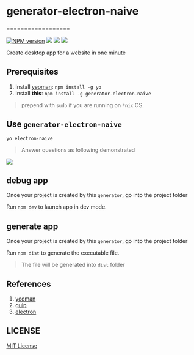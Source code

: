 # generator-electron-naive
==================

[![NPM version][npm-image]][npm-url]
![][david-url]
![][dt-url]
![][license-url]

Create desktop app for a website in one minute


## Prerequisites ##

1. Install [yeoman](http://yeoman.io/): `npm install -g yo`
2. Install __this__: `npm install -g generator-electron-naive`

> prepend with `sudo` if you are running on `*nix` OS.

## Use `generator-electron-naive` ##

`yo electron-naive`

> Answer questions as following demonstrated

![](https://raw.githubusercontent.com/leftstick/generator-electron-naive/master/docs/img/questions.png)


## debug app ##

Once your project is created by this `generator`, go into the project folder

Run `npm dev` to launch app in dev mode.

## generate app ##

Once your project is created by this `generator`, go into the project folder

Run `npm dist` to generate the executable file.

> The file will be generated into `dist` folder

## References ##

1. [yeoman](http://yeoman.io/)
2. [gulp](http://gulpjs.com/)
3. [electron](http://electron.atom.io/)


## LICENSE ##

[MIT License](https://raw.githubusercontent.com/leftstick/generator-electron-naive/master/LICENSE)


[npm-url]: https://npmjs.org/package/generator-electron-naive
[npm-image]: https://badge.fury.io/js/generator-electron-naive.png
[david-url]: https://david-dm.org/leftstick/generator-electron-naive.png
[dt-url]:https://img.shields.io/npm/dt/generator-electron-naive.svg
[license-url]:https://img.shields.io/npm/l/generator-electron-naive.svg
